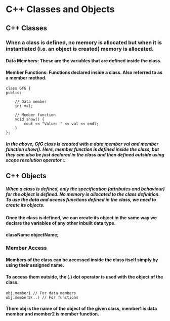 # C++ Classes and Objects

## C++ Classes

### When a class is defined, no memory is allocated but when it is instantiated (i.e. an object is created) memory is allocated.

#### Data Members: These are the variables that are defined inside the class.
#### Member Functions: Functions declared inside a class. Also referred to as a member method.

    class GfG {
    public:

        // Data member
        int val;
        
        // Member function
        void show() {
            cout << "Value: " << val << endl;
        }
    };


##### In the above, GfG class is created with a data member val and member function show(). Here, member function is defined inside the class, but they can also be just declared in the class and then defined outside using scope resolution operator ::



## C++ Objects

##### When a class is defined, only the specification (attributes and behaviour) for the object is defined. No memory is allocated to the class definition. To use the data and access functions defined in the class, we need to create its objects.


#### Once the class is defined, we can create its object in the same way we declare the variables of any other inbuilt data type.
#### className objectName;


### Member Access
#### Members of the class can be accessed inside the class itself simply by using their assigned name.

#### To access them outside, the (.) dot operator is used with the object of the class.


    obj.member1 // For data members
    obj.member2(..) // For functions
#### There obj is the name of the object of the given class, member1 is data member and member2 is member function.